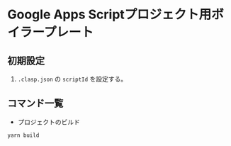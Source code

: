 # Google Apps Scriptプロジェクト用ボイラープレート

## 初期設定
1. `.clasp.json` の `scriptId` を設定する。

## コマンド一覧
* プロジェクトのビルド
```
yarn build
```
